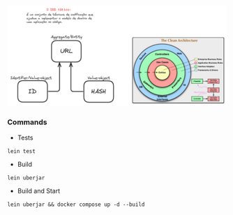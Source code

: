 ![Project](ddd-clean-arch.png)

### Commands

- Tests
```shell
lein test
```

- Build
```shell
lein uberjar
```

- Build and Start
```shell
lein uberjar && docker compose up -d --build
```